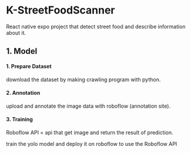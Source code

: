 # K-StreetFoodScanner
React native expo project that detect street food and describe information about it.

## 1. Model
#### 1. Prepare Dataset
download the dataset by making crawling program with python.
#### 2. Annotation
upload and annotate the image data with roboflow (annotation site).
#### 3. Training
Roboflow API = api that get image and return the result of prediction.

train the yolo model and deploy it on roboflow to use the Roboflow API
